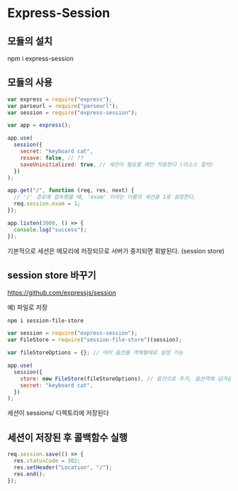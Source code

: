 # Express-Session

## 모듈의 설치

npm i express-session

## 모듈의 사용

```javascript
var express = require("express");
var parseurl = require("parseurl");
var session = require("express-session");

var app = express();

app.use(
  session({
    secret: "keyboard cat",
    resave: false, // ??
    saveUninitialized: true, // 세션이 필요할 때만 작동한다 (리소스 절약)
  })
);

app.get("/", function (req, res, next) {
  // '/' 경로에 접속했을 떄, 'exam' 이라는 이름의 세션을 1로 설정한다.
  req.session.exam = 1;
});

app.listen(3000, () => {
  console.log("success");
});
```

기본적으로 세션은 메모리에 저장되므로 서버가 중지되면 휘발된다.
(session store)

## session store 바꾸기

https://github.com/expressjs/session

예) 파일로 저장

```
npm i session-file-store
```

```javascript
var session = require("express-session");
var FileStore = require("session-file-store")(session);

var fileStoreOptions = {}; // 여러 옵션을 객체형태로 설정 가능

app.use(
  session({
    store: new FileStore(fileStoreOptions), // 옵션으로 추가, 옵션객체 넘겨줌
    secret: "keyboard cat",
  })
);
```

세션이 sessions/ 디렉토리에 저장된다

## 세션이 저장된 후 콜백함수 실행

```javascript
req.session.save(() => {
  res.statusCode = 302;
  res.setHeader("Location", "/");
  res.end();
});
```
